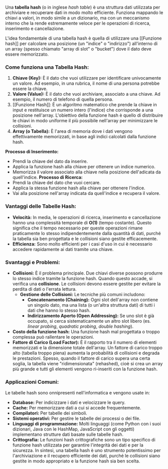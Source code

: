 Una **tabella hash** (o in inglese _hash table_) è una struttura dati utilizzata per archiviare e recuperare dati in modo molto efficiente. Funziona mappando le chiavi a valori, in modo simile a un dizionario, ma con un meccanismo interno che la rende estremamente veloce per le operazioni di ricerca, inserimento e cancellazione.

L'idea fondamentale di una tabella hash è quella di utilizzare una [[Funzione hash]] per calcolare una posizione (un "indice" o "indirizzo") all'interno di un array (spesso chiamato "array di slot" o "bucket") dove il dato deve essere memorizzato.

### Come funziona una Tabella Hash:

1. **Chiave (Key):** È il dato che vuoi utilizzare per identificare univocamente un valore. Ad esempio, in una rubrica, il nome di una persona potrebbe essere la chiave.
2. **Valore (Value):** È il dato che vuoi archiviare, associato a una chiave. Ad esempio, il numero di telefono di quella persona.
3. [[Funzione Hash]]: È un algoritmo matematico che prende la chiave in input e restituisce un numero intero (l'indice) che corrisponde a una posizione nell'array. L'obiettivo della funzione hash è quello di distribuire le chiavi in modo uniforme il più possibile nell'array per minimizzare le collisioni.
4. **Array (o Tabella):** È l'area di memoria dove i dati vengono effettivamente memorizzati, in base agli indici calcolati dalla funzione hash.

**Processo di Inserimento:**
- Prendi la chiave del dato da inserire.
- Applica la funzione hash alla chiave per ottenere un indice numerico.
- Memorizza il valore associato alla chiave nella posizione dell'adicata da quell'indice.
**Processo di Ricerca:**
- Prendi la chiave del dato che vuoi cercare.
- Applica la stessa funzione hash alla chiave per ottenere l'indice.
- Vai alla posizione nell'array indicata da quell'indice e recupera il valore.
### Vantaggi delle Tabelle Hash:
- **Velocità:** In media, le operazioni di ricerca, inserimento e cancellazione hanno una complessità temporale di **O(1)** (tempo costante). Questo significa che il tempo necessario per queste operazioni rimane praticamente lo stesso indipendentemente dalla quantità di dati, purché la tabella sia ben progettata e le collisioni siano gestite efficacemente.
- **Efficienza:** Sono molto efficienti per i casi d'uso in cui è necessario accedere rapidamente ai dati tramite una chiave.
### Svantaggi e Problemi:
- **Collisioni:** È il problema principale. Due chiavi diverse possono produrre lo stesso indice tramite la funzione hash. Quando questo accade, si verifica una **collisione**. Le collisioni devono essere gestite per evitare la perdita di dati o l'errata lettura.
    - **Gestione delle Collisioni:** Le tecniche più comuni includono:
        - **Concatenamento (Chaining):** Ogni slot dell'array non contiene un singolo dato, ma una lista (o un'altra struttura dati) di tutti i dati che hanno lo stesso hash.
        - **Indirizzamento Aperto (Open Addressing):** Se uno slot è già occupato, si cerca sistematicamente un altro slot libero (es. _linear probing_, _quadratic probing_, _double hashing_).
- **Costo della funzione hash:** Una funzione hash mal progettata o troppo complessa può rallentare le operazioni.
- **Fattore di Carico (Load Factor):** È il rapporto tra il numero di elementi memorizzati e la dimensione totale dell'array. Un fattore di carico troppo alto (tabella troppo piena) aumenta la probabilità di collisioni e degrada le prestazioni. Spesso, quando il fattore di carico supera una certa soglia, la tabella viene "ridimensionata" (rehashed), cioè si crea un array più grande e tutti gli elementi vengono ri-inseriti con la funzione hash.
### Applicazioni Comuni:
Le tabelle hash sono onnipresenti nell'informatica e vengono usate in:
- **Database:** Per indicizzare i dati e velocizzare le query.
- **Cache:** Per memorizzare dati a cui si accede frequentemente.
- **Compilatori:** Per tabelle dei simboli.
- **Sistemi operativi:** Per gestire le tabelle dei processi o dei file.
- **Linguaggi di programmazione:** Molti linguaggi (come Python con i suoi dizionari, Java con le HashMap, JavaScript con gli oggetti) implementano strutture dati basate sulle tabelle hash.
- **Crittografia:** Le funzioni hash crittografiche sono un tipo specifico di funzione hash utilizzata per garantire l'integrità dei dati e per la sicurezza.
In sintesi, una tabella hash è uno strumento potentissimo per l'archiviazione e il recupero efficiente dei dati, purché le collisioni siano gestite in modo appropriato e la funzione hash sia ben scelta.